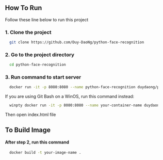 ## How To Run
Follow these line below to run this project
### 1. Clone the project

```bash
  git clone https://github.com/Duy-DaoNg/python-face-recognition
```

### 2. Go to the project directory

```bash
  cd python-face-recognition
```

### 3. Run command to start server

```bash
  docker run -it -p 8080:8080 --name python-face-recognition duydaong/python-face-recognition:v1.0.0

```
If you are using Git Bash on a WinOS, run this command instead:
```bash
  winpty docker run -it -p 8080:8080 --name your-container-name duydaong/python-face-recognition:v1.0.0

```

Then open index.html file

## To Build Image

#### After step 2, run this command

```bash
  docker build -t your-image-name .

```
